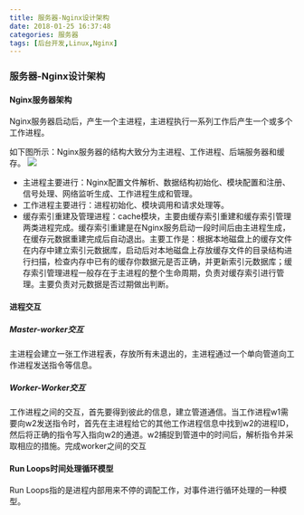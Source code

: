 ```yaml
---
title: 服务器-Nginx设计架构
date: 2018-01-25 16:37:48
categories: 服务器
tags: [后台开发,Linux,Nginx]
---
```

### 服务器-Nginx设计架构
#### Nginx服务器架构
Nginx服务器启动后，产生一个主进程，主进程执行一系列工作后产生一个或多个工作进程。

如下图所示：Nginx服务器的结构大致分为主进程、工作进程、后端服务器和缓存。
![](https://blog-1252063226.cosbj.myqcloud.com/server/003/001.png?raw=true)
* 主进程主要进行：Nginx配置文件解析、数据结构初始化、模块配置和注册、信号处理、网络监听生成、工作进程生成和管理。
* 工作进程主要进行：进程初始化、模块调用和请求处理等。
* 缓存索引重建及管理进程：cache模块，主要由缓存索引重建和缓存索引管理两类进程完成。缓存索引重建是在Nginx服务启动一段时间后由主进程生成，在缓存元数据重建完成后自动退出。主要工作是：根据本地磁盘上的缓存文件在内存中建立索引元数据库，启动后对本地磁盘上存放缓存文件的目录结构进行扫描，检查内存中已有的缓存你数据元是否正确，并更新索引元数据库；缓存索引管理进程一般存在于主进程的整个生命周期，负责对缓存索引进行管理。主要负责对元数据是否过期做出判断。

#### 进程交互
##### Master-worker交互
主进程会建立一张工作进程表，存放所有未退出的，主进程通过一个单向管道向工作进程发送指令等信息。
##### Worker-Worker交互
工作进程之间的交互，首先要得到彼此的信息，建立管道通信。当工作进程w1需要向w2发送指令时，首先在主进程给它的其他工作进程信息中找到w2的进程ID，然后将正确的指令写入指向w2的通道。w2捕捉到管道中的时间后，解析指令并采取相应的措施。完成worker之间的交互
#### Run Loops时间处理循环模型
Run Loops指的是进程内部用来不停的调配工作，对事件进行循环处理的一种模型。
